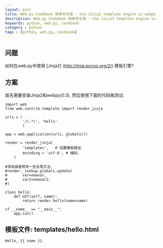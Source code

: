 ```yaml
---
layout: post
title: Web.py Cookbook 简体中文版 - Use Jinja2 template engine in webpy
description: Web.py Cookbook 简体中文版 - Use Jinja2 template engine in webpy
keywords: python, web.py, cookbook
category : python
tags : [python, web.py, cookbook]
---
```


## 问题

如何在web.py中使用 [Jinja2] (http://jinja.pocoo.org/2/) 模板引擎?

## 方案

首先需要安装Jinja2和webpy(0.3), 然后使用下面的代码做测试:

    import web
    from web.contrib.template import render_jinja

    urls = (
            '/(.*)', 'hello'
            )
    
    app = web.application(urls, globals())
    
    render = render_jinja(
            'templates',   # 设置模板路径.
            encoding = 'utf-8', # 编码.
        )

    #添加或者修改一些全局方法.
    #render._lookup.globals.update(
    #       var=newvar,
    #       var2=newvar2,
    #)

    class hello:
        def GET(self, name):
            return render.hello(name=name)
    
    if __name__ == "__main__":
        app.run()

## 模板文件: templates/hello.html

    Hello, {{ name }}.